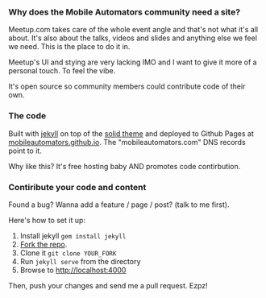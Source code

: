 ### Why does the Mobile Automators community need a site?

Meetup.com takes care of the whole event angle and that's not what it's all about. It's also about the talks, videos and slides and anything else we feel we need. This is the place to do it in.

Meetup's UI and stying are very lacking IMO and I want to give it more of a personal touch. To feel the vibe.

It's open source so community members could contribute code of their own.

### The code

Built with [jekyll] on top of the [solid theme][solid] and deployed to Github Pages at [mobileautomators.github.io][repo]. The "mobileautomators.com" DNS records point to it.

Why like this? It's free hosting baby AND promotes code contirbution.

### Contiribute your code and content

Found a bug? Wanna add a feature / page / post? (talk to me first).

Here's how to set it up:

1. Install jekyll `gem install jekyll`
2. [Fork the repo][repo].
3. Clone it `git clone YOUR_FORK`
4. Run `jekyll serve` from the directory
5. Browse to [http://localhost:4000](http://localhost:4000)

Then, push your changes and send me a pull request. Ezpz!

[jekyll]: http://jekyllrb.com/
[solid]: https://github.com/st4ple/solid-jekyll
[repo]: https://github.com/MobileAutomators/mobileautomators.github.io
